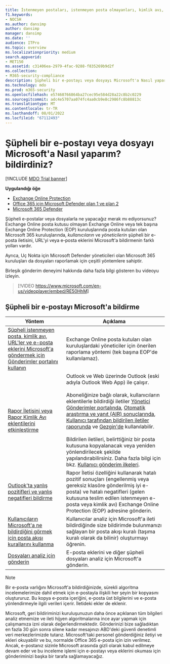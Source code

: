```yaml
---
title: İstenmeyen postaları, istenmeyen posta olmayanları, kimlik avı, şüpheli e-postaları ve dosyaları Microsoft'a bildirin
f1.keywords:
- NOCSH
ms.author: dansimp
author: dansimp
manager: dansimp
ms.date: ''
audience: ITPro
ms.topic: overview
ms.localizationpriority: medium
search.appverid:
- MET150
ms.assetid: c31406ea-2979-4fac-9288-f835269b9d2f
ms.collection:
- M365-security-compliance
description: Şüpheli bir e-postayı veya dosyayı Microsoft'a Nasıl yaparım? bildirdiniz? İletileri, URL'leri, e-posta eklerini ve dosyaları analiz için Microsoft'a bildirin. İstenmeyen posta ve kimlik avı e-postalarını bildirmeyi öğrenin.
ms.technology: mdo
ms.prod: m365-security
ms.openlocfilehash: e57460766864ba27cec95e584d28a22c8b2c0229
ms.sourcegitcommit: adc4e5707aa074fc4aa0cb9e8c2986fc8b88813c
ms.translationtype: MT
ms.contentlocale: tr-TR
ms.lasthandoff: 08/01/2022
ms.locfileid: "67112493"
---
```

# <a name="how-do-i-report-a-suspicious-email-or-file-to-microsoft"></a>Şüpheli bir e-postayı veya dosyayı Microsoft'a Nasıl yaparım? bildirdiniz?

[!INCLUDE [MDO Trial banner](../includes/mdo-trial-banner.md)]

**Uygulandığı öğe**
- [Exchange Online Protection](exchange-online-protection-overview.md)
- [Office 365 için Microsoft Defender plan 1 ve plan 2](defender-for-office-365.md)
- [Microsoft 365 Defender](../defender/microsoft-365-defender.md)

Şüpheli e-postalar veya dosyalarla ne yapacağız merak mı ediyorsunuz? Exchange Online posta kutusu olmayan Exchange Online veya tek başına Exchange Online Protection (EOP) kuruluşlarında posta kutuları olan Microsoft 365 kuruluşlarında, *kullanıcıların* ve *yöneticilerin* şüpheli bir e-posta iletisini, URL'yi veya e-posta eklerini Microsoft'a bildirmenin farklı yolları vardır.

Ayrıca, Uç Nokta için Microsoft Defender yöneticileri olan Microsoft 365 kuruluşları da dosyaları raporlamak için çeşitli yöntemlere sahiptir.

Birleşik gönderim deneyimi hakkında daha fazla bilgi gösteren bu videoyu izleyin.
> [!VIDEO https://www.microsoft.com/en-us/videoplayer/embed/RE50HhM]

## <a name="report-a-suspicious-email-to-microsoft"></a>Şüpheli bir e-postayı Microsoft'a bildirme

|Yöntem|Açıklama|
|---|---|
|[Şüpheli istenmeyen posta, kimlik avı, URL'ler ve e-posta eklerini Microsoft'a göndermek için Gönderimler portalını kullanın](admin-submission.md)|Exchange Online posta kutuları olan kuruluşlardaki yöneticiler için önerilen raporlama yöntemi (tek başına EOP'de kullanılamaz).|
|[Rapor İletisini veya Rapor Kimlik Avı eklentilerini etkinleştirme](enable-the-report-message-add-in.md)|Outlook ve Web üzerinde Outlook (eski adıyla Outlook Web App) ile çalışır. <br/><br/> Aboneliğinize bağlı olarak, kullanıcıların eklentilerle bildirdiği iletiler [Yönetici Gönderimler portalında](admin-submission.md), [Otomatik araştırma ve yanıt (AIR) sonuçlarında](air-view-investigation-results.md), [Kullanıcı tarafından bildirilen iletiler raporunda](view-email-security-reports.md#user-reported-messages-report) ve [Gezgin'de](threat-explorer-views.md#email--submissions) kullanılabilir. <br/><br/> Bildirilen iletileri, belirttiğiniz bir posta kutusuna kopyalanacak veya yeniden yönlendirilecek şekilde yapılandırabilirsiniz. Daha fazla bilgi için bkz. [Kullanıcı gönderim ilkeleri](user-submission.md).
|[Outlook'ta yanlış pozitifleri ve yanlış negatifleri bildirme](report-false-positives-and-false-negatives.md)|Rapor İletisi özelliğini kullanarak hatalı pozitif sonuçları (engellenmiş veya gereksiz klasöre gönderilmiş iyi e-posta) ve hatalı negatifleri (gelen kutusuna teslim edilen istenmeyen e-posta veya kimlik avı) Exchange Online Protection (EOP) adresine gönderin.|
|[Kullanıcıların Microsoft'a ne bildirdiğini görmek için posta akışı kurallarını kullanma](/exchange/security-and-compliance/mail-flow-rules/use-rules-to-see-what-users-are-reporting-to-microsoft)|Kullanıcılar analiz için Microsoft'a ileti bildirdiğinde size bildirimde bulunmanızı sağlayan bir posta akışı kuralı (taşıma kuralı olarak da bilinir) oluşturmayı öğrenin.|
|[Dosyaları analiz için gönderin](../intelligence/submission-guide.md)|E-posta eklerini ve diğer şüpheli dosyaları analiz için Microsoft'a gönderin.|

> [!NOTE]
> Bir e-posta varlığını Microsoft'a bildirdiğinizde, sürekli algoritma incelemelerimize dahil etmek için e-postayla ilişkili her şeyin bir kopyasını oluştururuz. Bu kopya e-posta içeriğini, e-posta üst bilgilerini ve e-posta yönlendirmeyle ilgili verileri içerir. İletideki ekler de eklenir.
>
> Microsoft, geri bildiriminizi kuruluşunuzun daha önce açıklanan tüm bilgileri analiz etmemize ve ileti hijyen algoritmalarına ince ayar yapmak için çalışmamıza izni olarak değerlendirmektedir. Gönderinizi bize sağladıktan en fazla 30 gün sonra silene kadar mesajınızı ABD'deki güvenli denetimli veri merkezlerimizde tutarız. Microsoft'taki personel gönderdiğiniz iletiyi ve ekleri okuyabilir ve bu, normalde Office 365 e-posta için izin verilmez. Ancak, e-postanız sizinle Microsoft arasında gizli olarak kabul edilmeye devam eder ve bu inceleme işlemi için e-postayı veya eklerini okuması için gönderiminizi başka bir tarafa sağlamayacağız.
